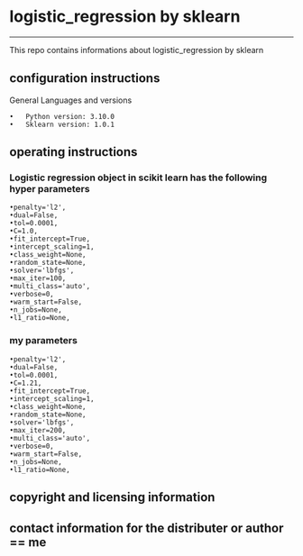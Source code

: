 # logistic_regression by sklearn
---
This repo contains informations about logistic_regression by sklearn

## configuration instructions

General Languages and versions

    •	Python version: 3.10.0
    •	Sklearn version: 1.0.1


## operating instructions
   ### Logistic regression object in scikit learn has the following hyper parameters
    •penalty='l2',
    •dual=False,
    •tol=0.0001,
    •C=1.0,
    •fit_intercept=True,
    •intercept_scaling=1,
    •class_weight=None,
    •random_state=None,
    •solver='lbfgs',
    •max_iter=100,
    •multi_class='auto',
    •verbose=0,
    •warm_start=False,
    •n_jobs=None,
    •l1_ratio=None,
                    
   ### my parameters
    •penalty='l2',
    •dual=False,
    •tol=0.0001,
    •C=1.21,
    •fit_intercept=True,
    •intercept_scaling=1,
    •class_weight=None,
    •random_state=None,
    •solver='lbfgs',
    •max_iter=200,
    •multi_class='auto',
    •verbose=0,
    •warm_start=False,
    •n_jobs=None,
    •l1_ratio=None,

## copyright and licensing information

## contact information for the distributer or author == me





